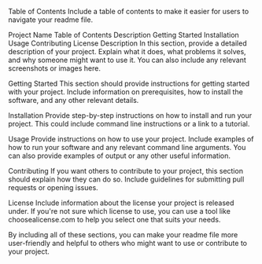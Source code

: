Table of Contents
Include a table of contents to make it easier for users to navigate your readme file.

Project Name
Table of Contents
Description
Getting Started
Installation
Usage
Contributing
License
Description
In this section, provide a detailed description of your project. Explain what it does, what problems it solves, and why someone might want to use it. You can also include any relevant screenshots or images here.

Getting Started
This section should provide instructions for getting started with your project. Include information on prerequisites, how to install the software, and any other relevant details.

Installation
Provide step-by-step instructions on how to install and run your project. This could include command line instructions or a link to a tutorial.

Usage
Provide instructions on how to use your project. Include examples of how to run your software and any relevant command line arguments. You can also provide examples of output or any other useful information.

Contributing
If you want others to contribute to your project, this section should explain how they can do so. Include guidelines for submitting pull requests or opening issues.

License
Include information about the license your project is released under. If you're not sure which license to use, you can use a tool like choosealicense.com to help you select one that suits your needs.

By including all of these sections, you can make your readme file more user-friendly and helpful to others who might want to use or contribute to your project.
